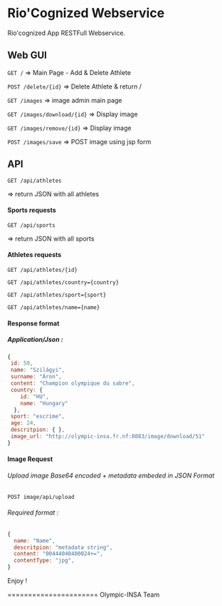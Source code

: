 Rio'Cognized Webservice
======================

Rio'cognized App RESTFull Webservice. 

## Web GUI
`GET /`
=> Main Page - Add & Delete Athlete

`POST /delete/{id}`
=> Delete Athlete & return /

`GET /images`
 => image admin main page
 
`GET /images/download/{id}`
=> Display image

`GET /images/remove/{id}`
=> Display image

`POST /images/save`
=> POST image using jsp form

## API

`GET /api/athletes`

=> return JSON with all athletes

#### Sports requests

`GET /api/sports`

=> return JSON with all sports

#### Athletes requests

`GET /api/athletes/{id}`

`GET /api/athletes/country={country}`

`GET /api/athletes/sport={sport}`

`GET /api/athletes/name={name}`

#### Response format
##### Application/Json :
```javascript
{
 id: 50,
 name: "Szilágyi",
 surname: "Áron",
 content: "Champion olympique du sabre",
 country: {
    id: "HU",
    name: "Hungary"
  },
 sport: "escrime",
 age: 24,
 descritpion: { },
 image_url: "http://olympic-insa.fr.nf:8083/image/download/51"
}
```

#### Image Request

###### Upload image Base64 encoded + metadata embeded in JSON Format
`POST image/api/upload`

###### Required format :
```javascript
{
  name: "Name",
  descritpion: "metadata string",
  content: "00444040400024+=",
  contentType: "jpg",
}
```
Enjoy ! 

======================
Olympic-INSA Team
